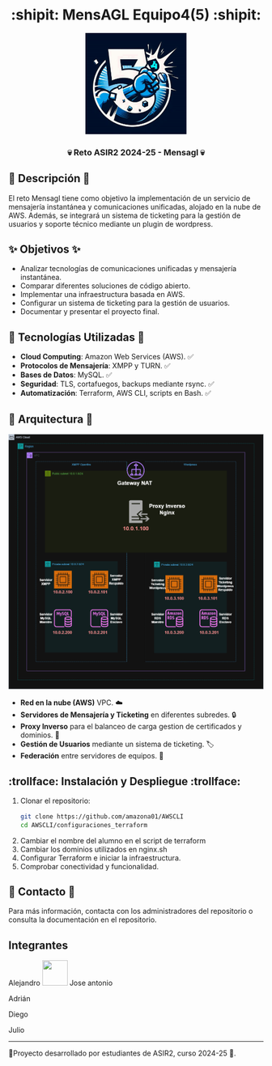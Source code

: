 <div align="center">

# :shipit: MensAGL Equipo4(5) :shipit: 

<a href="https://github.com/amazona01/AWSCLI">
    <img src="recursos/logo.png" alt="Logo" width="200" height="200">
</a>
  <h3 align="center">💀 Reto ASIR2 2024-25 - Mensagl 💀</h3>
</div>

## :memo: Descripción :memo:
El reto Mensagl tiene como objetivo la implementación de un servicio de mensajería instantánea y comunicaciones unificadas, alojado en la nube de AWS. Además, se integrará un sistema de ticketing para la gestión de usuarios y soporte técnico mediante un plugin de wordpress.

## :sparkles: Objetivos :sparkles:
- Analizar tecnologías de comunicaciones unificadas y mensajería instantánea. 
- Comparar diferentes soluciones de código abierto.
- Implementar una infraestructura basada en AWS.
- Configurar un sistema de ticketing para la gestión de usuarios.
- Documentar y presentar el proyecto final.

## :rocket: Tecnologías Utilizadas :rocket:
- **Cloud Computing**: Amazon Web Services (AWS). ✅
- **Protocolos de Mensajería**: XMPP y TURN. ✅
- **Bases de Datos**: MySQL. ✅
- **Seguridad**: TLS, cortafuegos, backups mediante rsync. ✅
- **Automatización**: Terraform, AWS CLI, scripts en Bash. ✅

## 🚧 Arquitectura 🚧
![Screenshot](recursos/red.png) 
- **Red en la nube (AWS)** VPC. ☁️
- **Servidores de Mensajería y Ticketing** en diferentes subredes. 🔒️
- **Proxy Inverso** para el balanceo de carga gestion de certificados y dominios. 🔐
- **Gestión de Usuarios** mediante un sistema de ticketing. 🏷️
- **Federación** entre servidores de equipos. 📱

## :trollface: Instalación y Despliegue :trollface:
1. Clonar el repositorio:  
   ```bash
   git clone https://github.com/amazona01/AWSCLI
   cd AWSCLI/configuraciones_terraform
   ```
2. Cambiar el nombre del alumno en el script de terraform
3. Cambiar los dominios utilizados en nginx.sh
4. Configurar Terraform e iniciar la infraestructura.
5. Comprobar conectividad y funcionalidad.

## 📮 Contacto 📮
Para más información, contacta con los administradores del repositorio o consulta la documentación en el repositorio.

## Integrantes
Alejandro
<img src="recrusos/alejandro.gif" width="50" height="50" />
Jose antonio

Adrián

Diego

Julio

---
👷Proyecto desarrollado por estudiantes de ASIR2, curso 2024-25 👷. 

